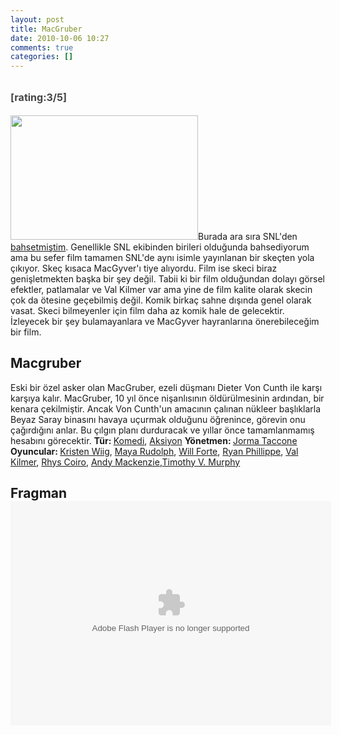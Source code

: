 ```yaml
---
layout: post
title: MacGruber
date: 2010-10-06 10:27
comments: true
categories: []
---
```

<h2><span style="color: #444444; line-height: 24px; font-size: 16px;">[rating:3/5]</span></h2>
<img class="alignleft size-medium wp-image-1964" title="macgruber-movie-2" src="http://onurbaykal.com.tr/wp-content/uploads/2010/09/macgruber-movie-2-300x199.jpg" alt="" width="300" height="199" />Burada ara sıra SNL'den <a href="http://onurbaykal.com.tr/?s=snl">bahsetmiştim</a>. Genellikle SNL ekibinden birileri olduğunda bahsediyorum ama bu sefer film tamamen SNL'de aynı isimle yayınlanan bir skeçten yola çıkıyor. Skeç kısaca MacGyver'ı tiye alıyordu. Film ise skeci biraz genişletmekten başka bir şey değil. Tabii ki bir film olduğundan dolayı görsel efektler, patlamalar ve Val Kilmer var ama yine de film kalite olarak skecin çok da ötesine geçebilmiş değil. Komik birkaç sahne dışında genel olarak vasat. Skeci bilmeyenler için film daha az komik hale de gelecektir. İzleyecek bir şey bulamayanlara ve MacGyver hayranlarına önerebileceğim bir film.

<!--more-->
<h2>Macgruber</h2>
Eski bir özel asker olan MacGruber, ezeli düşmanı Dieter Von Cunth ile karşı karşıya kalır. MacGruber, 10 yıl önce nişanlısının öldürülmesinin ardından, bir kenara çekilmiştir. Ancak Von Cunth'un amacının çalınan nükleer başlıklarla Beyaz Saray binasını havaya uçurmak olduğunu öğrenince, görevin onu çağırdığını anlar. Bu çılgın planı durduracak ve yıllar önce tamamlanmamış hesabını görecektir.
<strong>Tür: </strong><a href="http://www.sinema.com/Search.aspx?SearchType=ByTag&amp;TagPairs=Genre=Komedi">Komedi</a>, <a href="http://www.sinema.com/Search.aspx?SearchType=ByTag&amp;TagPairs=Genre=Aksiyon">Aksiyon</a>
<strong>Yönetmen: </strong><a href="http://www.sinema.com/Search.aspx?SearchType=ByTag&amp;TagPairs=Director=Jorma+Taccone">Jorma Taccone</a>
<strong>Oyuncular: </strong><a href="http://www.sinema.com/Search.aspx?SearchType=ByTag&amp;TagPairs=Cast=Kristen+Wiig">Kristen Wiig</a>, <a href="http://www.sinema.com/Search.aspx?SearchType=ByTag&amp;TagPairs=Cast=Maya+Rudolph">Maya Rudolph</a>, <a href="http://www.sinema.com/Search.aspx?SearchType=ByTag&amp;TagPairs=Cast=Will+Forte">Will Forte</a>, <a href="http://www.sinema.com/Search.aspx?SearchType=ByTag&amp;TagPairs=Cast=Ryan+Phillippe">Ryan Phillippe</a>, <a href="http://www.sinema.com/Search.aspx?SearchType=ByTag&amp;TagPairs=Cast=Val+Kilmer">Val Kilmer</a>, <a href="http://www.sinema.com/Search.aspx?SearchType=ByTag&amp;TagPairs=Cast=Rhys+Coiro">Rhys Coiro</a>, <a href="http://www.sinema.com/Search.aspx?SearchType=ByTag&amp;TagPairs=Cast=Andy+Mackenzie">Andy Mackenzie</a>,<a href="http://www.sinema.com/Search.aspx?SearchType=ByTag&amp;TagPairs=Cast=Timothy+V.+Murphy">Timothy V. Murphy</a>
<h2>Fragman
<object id="2223" classid="clsid:d27cdb6e-ae6d-11cf-96b8-444553540000" width="513" height="359" codebase="http://download.macromedia.com/pub/shockwave/cabs/flash/swflash.cab#version=6,0,40,0"><param name="name" value="2223" /><param name="align" value="middle" /><param name="quality" value="high" /><param name="play" value="true" /><param name="loop" value="true" /><param name="scale" value="showall" /><param name="wmode" value="transparent" /><param name="devicefont" value="false" /><param name="bgcolor" value="#00000" /><param name="menu" value="true" /><param name="allowFullScreen" value="true" /><param name="allowScriptAccess" value="always" /><param name="flashVars" value="flash_dir=http://www.sinema.com/Clients/Tikle/flash/&amp;lang=Turkish&amp;pic_size1=80x60&amp;pic_size2=621x349&amp;pic_size2_quality=HIGH&amp;file_format=FLV&amp;sub_file_format=FLV1&amp;file_quality=HIGH&amp;object_id=TRVideos-main&amp;object_key=TRVideos-main&amp;language_file=http://www.sinema.com/Clients/Tikle/flash/tikle_language.xml&amp;config_file=http://www.sinema.com/Clients/Tikle/flash/config_sinema_embed.xml&amp;skin_file=http://www.sinema.com/Clients/Tikle/flash/gui_sinema.swf&amp;layout_file=http://www.sinema.com/Clients/Tikle/flash/layout_sinema_embed.xml&amp;auto_play=false&amp;media_id=91082" /><param name="src" value="http://www.sinema.com/Clients/Tikle/flash/nova_player.swf" /><param name="flashvars" value="flash_dir=http://www.sinema.com/Clients/Tikle/flash/&amp;lang=Turkish&amp;pic_size1=80x60&amp;pic_size2=621x349&amp;pic_size2_quality=HIGH&amp;file_format=FLV&amp;sub_file_format=FLV1&amp;file_quality=HIGH&amp;object_id=TRVideos-main&amp;object_key=TRVideos-main&amp;language_file=http://www.sinema.com/Clients/Tikle/flash/tikle_language.xml&amp;config_file=http://www.sinema.com/Clients/Tikle/flash/config_sinema_embed.xml&amp;skin_file=http://www.sinema.com/Clients/Tikle/flash/gui_sinema.swf&amp;layout_file=http://www.sinema.com/Clients/Tikle/flash/layout_sinema_embed.xml&amp;auto_play=false&amp;media_id=91082" /><param name="allowfullscreen" value="true" /><embed id="2223" type="application/x-shockwave-flash" width="513" height="359" src="http://www.sinema.com/Clients/Tikle/flash/nova_player.swf" flashvars="flash_dir=http://www.sinema.com/Clients/Tikle/flash/&amp;lang=Turkish&amp;pic_size1=80x60&amp;pic_size2=621x349&amp;pic_size2_quality=HIGH&amp;file_format=FLV&amp;sub_file_format=FLV1&amp;file_quality=HIGH&amp;object_id=TRVideos-main&amp;object_key=TRVideos-main&amp;language_file=http://www.sinema.com/Clients/Tikle/flash/tikle_language.xml&amp;config_file=http://www.sinema.com/Clients/Tikle/flash/config_sinema_embed.xml&amp;skin_file=http://www.sinema.com/Clients/Tikle/flash/gui_sinema.swf&amp;layout_file=http://www.sinema.com/Clients/Tikle/flash/layout_sinema_embed.xml&amp;auto_play=false&amp;media_id=91082" allowscriptaccess="always" allowfullscreen="true" menu="true" bgcolor="#00000" devicefont="false" wmode="transparent" scale="showall" loop="true" play="true" quality="high" align="middle" name="2223"></embed></object></h2>

